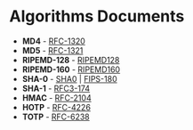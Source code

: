 # Algorithms Documents

* **MD4** - [RFC-1320](rfc1320.txt)
* **MD5** - [RFC-1321](rfc1321.txt)
* **RIPEMD-128** - [RIPEMD128](ripmd128.txt)
* **RIPEMD-160** - [RIPEMD160](ripmd160.txt)
* **SHA-0** - [SHA0](SHA0.txt) | [FIPS-180](FIPS-180_SHA0_(1993).pdf)
* **SHA-1** - [RFC3-174](rfc3174.txt)
* **HMAC** - [RFC-2104](rfc2104.txt)
* **HOTP** - [RFC-4226](rfc4226.txt)
* **TOTP** - [RFC-6238](rfc6238.txt)